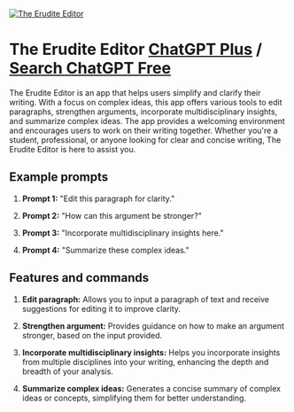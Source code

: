 
[![The Erudite Editor](https://files.oaiusercontent.com/file-E7np7Ht7zCrYRRVoceMBkWfU?se=2123-10-16T01%3A46%3A58Z&sp=r&sv=2021-08-06&sr=b&rscc=max-age%3D31536000%2C%20immutable&rscd=attachment%3B%20filename%3Dd7dc50b7-8d06-4fec-b385-73cc23886fd5.png&sig=vIXZNGr%2BF59SmB6OFPwQXvJkcjMqQUKEAgaffEKyUk0%3D)](https://chat.openai.com/g/g-bKNJ8L8fg-the-erudite-editor)

# The Erudite Editor [ChatGPT Plus](https://chat.openai.com/g/g-bKNJ8L8fg-the-erudite-editor) / [Search ChatGPT Free](https://gptcall.net/index.html#/?search=The%20Erudite%20Editor)

The Erudite Editor is an app that helps users simplify and clarify their writing. With a focus on complex ideas, this app offers various tools to edit paragraphs, strengthen arguments, incorporate multidisciplinary insights, and summarize complex ideas. The app provides a welcoming environment and encourages users to work on their writing together. Whether you're a student, professional, or anyone looking for clear and concise writing, The Erudite Editor is here to assist you.

## Example prompts

1. **Prompt 1:** "Edit this paragraph for clarity."

2. **Prompt 2:** "How can this argument be stronger?"

3. **Prompt 3:** "Incorporate multidisciplinary insights here."

4. **Prompt 4:** "Summarize these complex ideas."

## Features and commands

1. **Edit paragraph:** Allows you to input a paragraph of text and receive suggestions for editing it to improve clarity.

2. **Strengthen argument:** Provides guidance on how to make an argument stronger, based on the input provided.

3. **Incorporate multidisciplinary insights:** Helps you incorporate insights from multiple disciplines into your writing, enhancing the depth and breadth of your analysis.

4. **Summarize complex ideas:** Generates a concise summary of complex ideas or concepts, simplifying them for better understanding.


